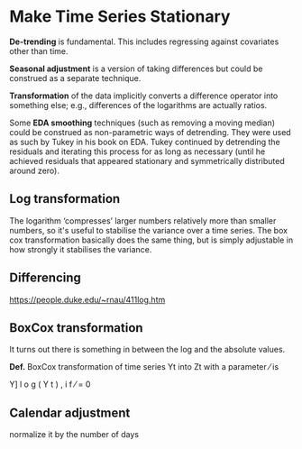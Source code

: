 # Make Time Series Stationary

**De-trending** is fundamental. This includes regressing against covariates other than time.

**Seasonal adjustment** is a version of taking differences but could be construed as a separate technique.

**Transformation** of the data implicitly converts a difference operator into something else; e.g., differences of the logarithms are actually ratios.

Some **EDA smoothing** techniques (such as removing a moving median) could be construed as non-parametric ways of detrending. They were used as such by Tukey in his book on EDA. Tukey continued by detrending the residuals and iterating this process for as long as necessary (until he achieved residuals that appeared stationary and symmetrically distributed around zero).



## Log transformation

The logarithm ‘compresses’ larger numbers relatively more than smaller numbers, so it's useful to stabilise the variance over a time series. The box cox transformation basically does the same thing, but is simply adjustable in how strongly it stabilises the variance.



## Differencing

https://people.duke.edu/~rnau/411log.htm





## BoxCox transformation

It turns out there is something in between the log and the absolute values. 

**Def.** BoxCox transformation of time series Yt into Zt with a parameter ⁄ is

Y] l o g ( Y t ) , i f ⁄ = 0

##  Calendar adjustment

normalize it by the number of days 

